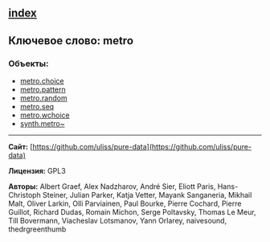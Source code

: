 [index](../index.html)
---

## Ключевое слово: metro

### Объекты:
* [metro.choice](../metro.choice.html)
* [metro.pattern](../metro.pattern.html)
* [metro.random](../metro.random.html)
* [metro.seq](../metro.seq.html)
* [metro.wchoice](../metro.wchoice.html)
* [synth.metro~](../synth.metro~.html)

---
**Сайт:** [https://github.com/uliss/pure-data](https://github.com/uliss/pure-data)

**Лицензия:** GPL3

**Авторы:** Albert Graef, Alex Nadzharov, André Sier, Eliott Paris, Hans-Christoph Steiner, Julian Parker, Katja Vetter, Mayank Sanganeria, Mikhail Malt, Oliver Larkin, Olli Parviainen, Paul Bourke, Pierre Cochard, Pierre Guillot, Richard Dudas, Romain Michon, Serge Poltavsky, Thomas Le Meur, Till Bovermann, Viacheslav Lotsmanov, Yann Orlarey, naivesound, thedrgreenthumb
